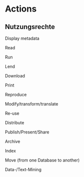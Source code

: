 # Actions
## Nutzungsrechte

Display metadata

Read

Run

Lend

Download

Print

Reproduce

Modify/transform/translate

Re-use

Distribute

Publish/Present/Share

Archive

Index

Move (from one Database to another)

Data-/Text-Mining